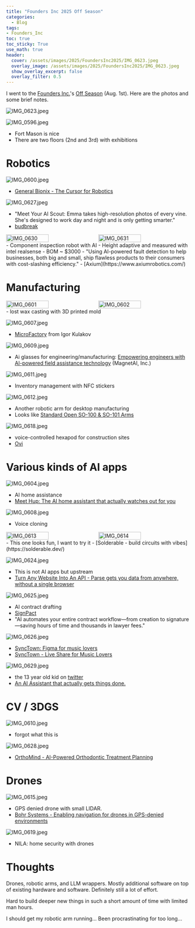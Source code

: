 ```yaml
---
title: "Founders Inc 2025 Off Season"
categories:
  - Blog
tags:
- Founders_Inc
toc: true
toc_sticky: True
use_math: true
header:
  cover: /assets/images/2025/FoundersInc2025/IMG_0623.jpeg
  overlay_image: /assets/images/2025/FoundersInc2025/IMG_0623.jpeg
  show_overlay_excerpt: false
  overlay_filter: 0.5
---
```


I went to the [Founders Inc.](https://f.inc/)'s [Off Season](https://f.inc/offseason) (Aug. 1st). Here are the photos and some brief notes.

![IMG_0623.jpeg](/assets/images/2025/FoundersInc2025/IMG_0623.jpeg)


![IMG_0596.jpeg](/assets/images/2025/FoundersInc2025/IMG_0596.jpeg)
- Fort Mason is nice
- There are two floors (2nd and 3rd) with exhibitions


# Robotics

![IMG_0600.jpeg](/assets/images/2025/FoundersInc2025/IMG_0600.jpeg)
- [General Bionix - The Cursor for Robotics](https://generalbionix.com/)


![IMG_0627.jpeg](/assets/images/2025/FoundersInc2025/IMG_0627.jpeg)
- "Meet Your AI Scout: Emma takes high-resolution photos of every vine. She's designed to work day and night and is only getting smarter."
- [budbreak](https://www.budbreakinnovations.com/)




<div style="display: flex; flex-direction: row; gap: 10px;">
  <img src="/assets/images/2025/FoundersInc2025/IMG_0630.jpeg" alt="IMG_0630" style="width: 48%; max-width: 100%; height: auto;">
  <img src="/assets/images/2025/FoundersInc2025/IMG_0631.jpeg" alt="IMG_0631" style="width: 48%; max-width: 100%; height: auto;">
</div>
- Component inspection robot with AI
- Height adaptive and measured with intel realsense
- BOM ~ $3000
- "Using AI-powered fault detection to help businesses, both big and small, ship flawless products to their consumers with cost-slashing efficiency."
- [Axium](https://www.axiumrobotics.com/)



# Manufacturing

<div style="display: flex; flex-direction: row; gap: 10px;">
  <img src="/assets/images/2025/FoundersInc2025/IMG_0601.jpeg" alt="IMG_0601" style="width: 48%; max-width: 100%; height: auto;">
  <img src="/assets/images/2025/FoundersInc2025/IMG_0602.jpeg" alt="IMG_0602" style="width: 48%; max-width: 100%; height: auto;">
</div>
- lost wax casting with 3D printed mold


![IMG_0607.jpeg](/assets/images/2025/FoundersInc2025/IMG_0607.jpeg)
- [MicroFactory](https://www.linkedin.com/posts/igor-kulakov-364a1553_introducing-microfactory-a-robot-that-automates-activity-7334051939690643457-ZUEy/) from Igor Kulakov

![IMG_0609.jpeg](/assets/images/2025/FoundersInc2025/IMG_0609.jpeg)
- Ai glasses for engineering/manufacturing: [Empowering engineers with AI-powered field assistance technology](http://lens-ai.info/) (MagnetAI, Inc.)

![IMG_0611.jpeg](/assets/images/2025/FoundersInc2025/IMG_0611.jpeg)
- Inventory management with NFC stickers

![IMG_0612.jpeg](/assets/images/2025/FoundersInc2025/IMG_0612.jpeg)
- Another robotic arm for desktop manufacturing
- Looks like [Standard Open SO-100 & SO-101 Arms](https://github.com/TheRobotStudio/SO-ARM100)


![IMG_0618.jpeg](/assets/images/2025/FoundersInc2025/IMG_0618.jpeg)
- voice-controlled hexapod for construction sites
- [Ovi](https://ovirobot.vercel.app/ovi)


# Various kinds of AI apps

![IMG_0604.jpeg](/assets/images/2025/FoundersInc2025/IMG_0604.jpeg)
- AI home assistance
- [Meet Hup: The AI home assistant that actually watches out for you](https://withhup.com/)


![IMG_0608.jpeg](/assets/images/2025/FoundersInc2025/IMG_0608.jpeg)
- Voice cloning

<div style="display: flex; flex-direction: row; gap: 10px;">
  <img src="/assets/images/2025/FoundersInc2025/IMG_0613.jpeg" alt="IMG_0613" style="width: 48%; max-width: 100%; height: auto;">
  <img src="/assets/images/2025/FoundersInc2025/IMG_0614.jpeg" alt="IMG_0614" style="width: 48%; max-width: 100%; height: auto;">
</div>
- This one looks fun, I want to try it
- [Solderable - build circuits with vibes](https://solderable.dev/)


![IMG_0624.jpeg](/assets/images/2025/FoundersInc2025/IMG_0624.jpeg)
- This is not AI apps but upstream
- [Turn Any Website Into An API - Parse gets you data from anywhere, without a single browser](https://www.parse.bot/)


![IMG_0625.jpeg](/assets/images/2025/FoundersInc2025/IMG_0625.jpeg)
- AI contract drafting
- [SignPact](https://signpact.ai/)
- "AI automates your entire contract workflow—from creation to signature—saving hours of time and thousands in lawyer fees."


![IMG_0626.jpeg](/assets/images/2025/FoundersInc2025/IMG_0626.jpeg)
- [SyncTown: Figma for music lovers](https://www.youtube.com/watch?v=guC4Jaw91J0)
- [SyncTown - Live Share for Music Lovers](https://synctown.ai/)


![IMG_0629.jpeg](/assets/images/2025/FoundersInc2025/IMG_0629.jpeg)
- the 13 year old kid on [twitter](https://x.com/mlg27_)
- [An AI Assistant that actually gets things done.](https://floweai.com/)



# CV / 3DGS

![IMG_0610.jpeg](/assets/images/2025/FoundersInc2025/IMG_0610.jpeg)
- forgot what this is

![IMG_0628.jpeg](/assets/images/2025/FoundersInc2025/IMG_0628.jpeg)
- [OrthoMind - AI-Powered Orthodontic Treatment Planning](https://www.orthomind.ai/)


# Drones

![IMG_0615.jpeg](/assets/images/2025/FoundersInc2025/IMG_0615.jpeg)
- GPS denied drone with small LIDAR.
- [Bohr Systems - Enabling navigation for drones in GPS-denied environments](https://www.bohrsystems.us/)

![IMG_0619.jpeg](/assets/images/2025/FoundersInc2025/IMG_0619.jpeg)
- NILA: home security with drones





# Thoughts

Drones, robotic arms, and LLM wrappers. Mostly additional software on top of existing hardware and software. Definitely still a lot of effort.

Hard to build deeper new things in such a short amount  of time with limited man hours.

I should get my robotic arm running... Been procrastinating for too long...



